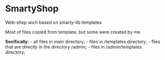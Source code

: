 # SmartyShop
Web-shop wich based on smarty-lib templates

Most of files copied from template, but some were created by me

**Secifically**: 
              - all files in main directory;
              - files in /templates directory;
              - files that are directly in the directory /admin;
              - files in /admin/templates directory;
